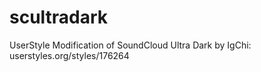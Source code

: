 # scultradark
UserStyle Modification of SoundCloud Ultra Dark by IgChi: userstyles.org/styles/176264

